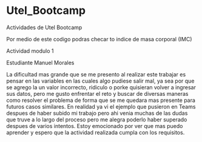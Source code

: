 # Utel_Bootcamp

Actividades de Utel Bootcamp

Por medio de este codigo podras checar to indice de masa corporal (IMC)

Actividad modulo 1 

Estudiante Manuel Morales

La dificultad mas grande que se me presento al realizar este trabajar es pensar en las variables en las cuales algo pudiese salir mal, ya sea por que se agrego la un valor incorrecto, ridiculo o porke quisieran volver a ingresar sus datos, pero me gusto enfrentar el reto y buscar de diversas maneras como resolver el problema de forma que se me quedara mas presente para futuros casos similares. En realidad ya vi el ejemplo que pusieron en Teams despues de haber subido mi trabajo pero ahi venia muchas de las dudas que truve a lo largo del proceso pero me alegra poderlo haber superado despues de varios intentos. Estoy emocionado por ver que mas puedo aprender y espero que la actividad realizada cumpla con los requisitos. 
